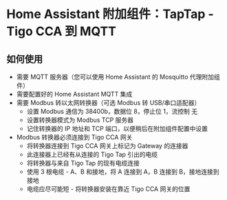 # Home Assistant 附加组件：TapTap - Tigo CCA 到 MQTT

## 如何使用

- 需要 MQTT 服务器（您可以使用 Home Assistant 的 Mosquitto 代理附加组件）
- 需要配置好的 Home Assistant MQTT 集成
- 需要 Modbus 转以太网转换器（可选 Modbus 转 USB/串口适配器）
    - 设置 Modbus 通信为 38400b，数据位 8，停止位 1，流控制 无
    - 设置转换器模式为 Modbus TCP 服务器
    - 记住转换器的 IP 地址和 TCP 端口，以便稍后在附加组件配置中设置
- Modbus 转换器必须连接到 Tigo CCA 网关
  - 将转换器连接到 Tigo CCA 网关上标记为 Gateway 的连接器
  - 此连接器上已经有从连接的 Tigo Tap 引出的电缆
  - 将转换器与来自 Tigo Tap 的现有电缆连接
  - 使用 3 根电缆 - A、B 和接地，将 A 连接到 A，B 连接到 B，接地连接到接地
  - 电缆应尽可能短 - 将转换器安装在靠近 Tigo CCA 网关的位置